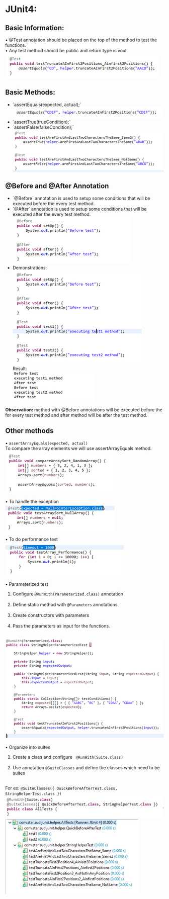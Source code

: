 # JUnit4:

## Basic Information:
  •	@Test annotation should be placed on the top of the method to test the functions. <br>
  •	Any test method should be public and return type is void. <br>
  	<img src="./docs/pic1.png"/>
 
## Basic Methods:
 <ul>
	<li>`assertEquals(expected, actual);` <br>
	<img src="./docs/pic2.png"/>	
	</li>	
	<li>
	`assertTrue(trueCondition);` <br>
	</li>
	<li>
	`assertFalse(falseCondition);` <br>
	<img src="./docs/pic3.png"/>
	</li>	
 </ul>	

## @Before and @After Annotation
<ul>
	<li>`@Before` annotation is used to setup some conditions that will be executed before the every test method.</li>
	<li>`@After` annotation is used to setup some conditions that will be executed after the every test method.<br>
	<img src="./docs/pic4.png"/> <br>
	</li>
	<li>Demonstrations:<br>
	  <img src="./docs/pic5.png"/><br>
	  Result: <br>
 	 <img src="./docs/pic6.png"/>
	</li>	
</ul>	
       
<b> Observation: </b> method with @Before annotations will be executed before the for every test method and after method will be after the test method.

## Other methods

•	`assertArrayEquals(expected, actual)`  <br>
	To compare the array elements we will use assertArrayEquals method.   <br>
 	<img src="./docs/pic7.png"/>
	
•	To handle the exception  <br>
	<img src="./docs/pic8.png"/>
	
•	To do performance test  <br>
 	<img src="./docs/pic9.png"/>
	
•	Parameterized test
	<ol>
		<li>Configure `@RunWith(Parameterized.class)` annotation</li>	
		<li>Define static method with `@Parameters` annotations</li>	
		<li>Create constructors with parameters</li>	
		<li>Pass the parameters as input for the functions.</li>	
	</ol>
 	<img src="./docs/pic10.png"/>

•	Organize into suites <br>
	<ol>
		<li>Create a class and configure  ` @RunWith(Suite.class)` </li>	
		<li>Use annotation `@SuiteClasses` and define the classes which need to be suites</li>	
	</ol>
	  For ex:   `@SuiteClasses({ QuickBeforeAfterTest.class, StringHelperTest.class })` <br>
		<img src="./docs/pic11.png"/>
		<img src="./docs/pic12.png"/>
	     
	 
